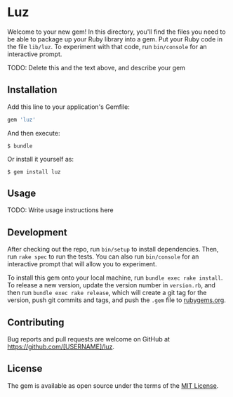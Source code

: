 # Luz

Welcome to your new gem! In this directory, you'll find the files you need to be able to package up your Ruby library into a gem. Put your Ruby code in the file `lib/luz`. To experiment with that code, run `bin/console` for an interactive prompt.

TODO: Delete this and the text above, and describe your gem

## Installation

Add this line to your application's Gemfile:

```ruby
gem 'luz'
```

And then execute:

    $ bundle

Or install it yourself as:

    $ gem install luz

## Usage

TODO: Write usage instructions here

## Development

After checking out the repo, run `bin/setup` to install dependencies. Then, run `rake spec` to run the tests. You can also run `bin/console` for an interactive prompt that will allow you to experiment.

To install this gem onto your local machine, run `bundle exec rake install`. To release a new version, update the version number in `version.rb`, and then run `bundle exec rake release`, which will create a git tag for the version, push git commits and tags, and push the `.gem` file to [rubygems.org](https://rubygems.org).

## Contributing

Bug reports and pull requests are welcome on GitHub at https://github.com/[USERNAME]/luz.


## License

The gem is available as open source under the terms of the [MIT License](http://opensource.org/licenses/MIT).

